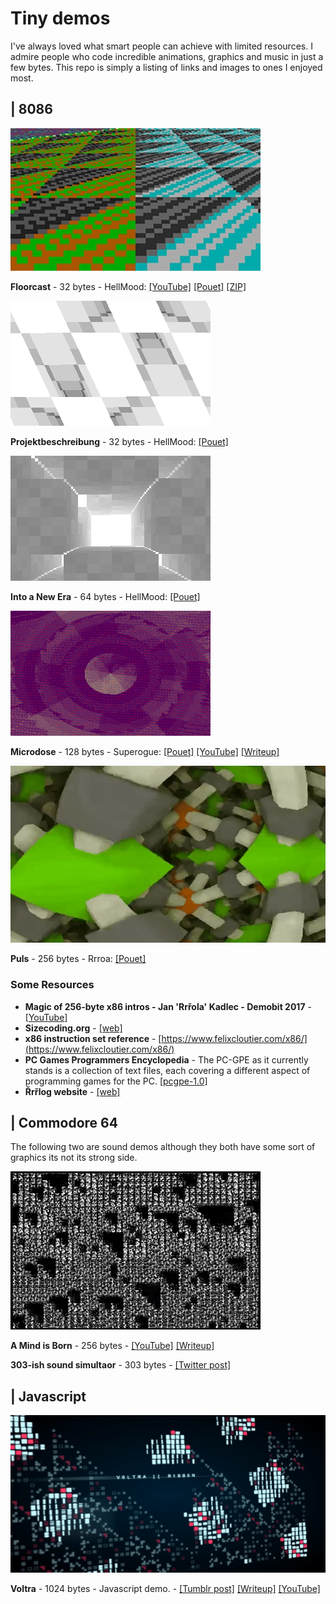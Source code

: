 # Tiny demos

I've always loved what smart people can achieve with limited resources. I admire people who code incredible animations, graphics and music in just a few bytes. This repo is simply a listing of links and images to ones I enjoyed most.

## | 8086

![Floorcast](imgs/floorcast-screenshot.jpg)

**Floorcast** - 32 bytes - HellMood: [[YouTube]](https://www.youtube.com/watch?v=t-l3BQVJnMU) [[Pouet]](https://www.pouet.net/prod.php?which=77774) [[ZIP]](files/floorcast32.zip)

![Projektbeschreibung](imgs/Projektbeschreibung.gif)

**Projektbeschreibung** - 32 bytes - HellMood: [[Pouet]](https://www.pouet.net/prod.php?which=76788)

![Into a New Era](imgs/Intoanew.gif)

**Into a New Era** - 64 bytes - HellMood: [[Pouet]](https://www.pouet.net/prod.php?which=78044)

![Microdose](imgs/microdose.gif)

**Microdose** - 128 bytes - Superogue: [[Pouet]](https://www.pouet.net/prod.php?which=85677) [[YouTube]](https://www.youtube.com/watch?v=-DOqPEBhYxg) [[Writeup]](https://marquee.revival-studios.com/blog/blog_microdose.html)

![Puls](imgs/puls.gif)

**Puls** - 256 bytes - Rrroa: [[Pouet]](https://www.pouet.net/prod.php?which=53816)

### Some Resources

- **Magic of 256-byte x86 intros - Jan 'Rrřola' Kadlec - Demobit 2017** - [[YouTube]](https://www.youtube.com/watch?v=WbWYBE9vjdk)
- **Sizecoding.org** - [[web]](http://sizecoding.org/)
- **x86 instruction set reference** - [https://www.felixcloutier.com/x86/](https://www.felixcloutier.com/x86/)
- **PC Games Programmers Encyclopedia** - The PC-GPE as it currently stands is a collection of text
files, each covering a different aspect of programming games for the PC. [[pcgpe-1.0]](http://www.gamers.org/dEngine/rsc/pcgpe-1.0/)
- **Řrřlog website** - [[web]](http://rrrola.wz.cz/)


## | Commodore 64

The following two are sound demos although they both have some sort of graphics its not its strong side.

![A Mind is Born](imgs/amindisborn.png?1)

**A Mind is Born** - 256 bytes - [[YouTube]](https://youtu.be/sWblpsLZ-O8) [[Writeup]](https://linusakesson.net/scene/a-mind-is-born/)

**303-ish sound simultaor** - 303 bytes - [[Twitter post]](https://twitter.com/4mat_scenemusic/status/1234985010588839936)

## | Javascript

![Voltra](imgs/voltra.gif)

**Voltra** - 1024 bytes - Javascript demo. - [[Tumblr post]](https://text-mode.tumblr.com/post/169623546473/voltra-an-audiovisual-treat-in-1-kilobyte-of) [[Writeup]](http://www.p01.org/VOLTRA/) [[YouTube]](https://www.youtube.com/watch?v=WHCpVs-0maU)
